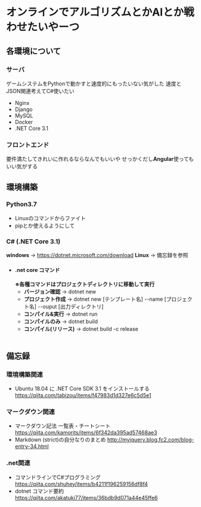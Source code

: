 # オンラインでアルゴリズムとかAIとか戦わせたいやーつ

## 各環境について
### サーバ
ゲームシステムをPythonで動かすと速度的にもったいない気がした
速度とJSON関連考えてC#使いたい
- Nginx
- Django
- MySQL
- Docker
- .NET Core 3.1

### フロントエンド
要件満たしてきれいに作れるならなんでもいいや
せっかくだし**Angular**使ってもいい気がする

## 環境構築
### Python3.7
- Linuxのコマンドからファイト
- pipとか使えるようにして

### C# (.NET Core 3.1)
**windows** → https://dotnet.microsoft.com/download
**Linux**   → 備忘録を参照

- #### .net core コマンド
	**※各種コマンドはプロジェクトディレクトリに移動して実行**
	- **バージョン確認** → dotnet new 
	- **プロジェクト作成** → dotnet new [テンプレート名] --name [プロジェクト名] --ouput [出力ディレクトリ]
	- **コンパイル&実行** → dotnet run
	- **コンパイルのみ** → dotnet build
	- **コンパイル(リリース)** → dotnet build -c release
<br><br>

## 備忘録
### 環境構築関連
- Ubuntu 18.04 に .NET Core SDK 3.1 をインストールする
https://qiita.com/tabizou/items/f47983d1d327e6c5d5e1

### マークダウン関連
- マークダウン記法 一覧表・チートシート
https://qiita.com/kamorits/items/6f342da395ad57468ae3
- Markdown (strict)の自分なりのまとめ
http://myjquery.blog.fc2.com/blog-entry-34.html

### .net関連
- コマンドラインでC#プログラミング
https://qiita.com/shuhey/items/b4211f196259156df8f4
- dotnet コマンド要約
https://qiita.com/akatuki77/items/36bdb9d071a44e45ffe6
